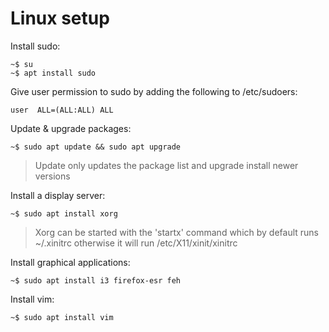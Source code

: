 # Linux setup
Install sudo:
```
~$ su
~$ apt install sudo
```
Give user permission to sudo by adding the following to /etc/sudoers:
```
user  ALL=(ALL:ALL) ALL
```
Update & upgrade packages:
```
~$ sudo apt update && sudo apt upgrade
```
>Update only updates the package list and upgrade install newer versions

Install a display server:
```
~$ sudo apt install xorg
```
>Xorg can be started with the 'startx' command which by default runs ~/.xinitrc otherwise it will run /etc/X11/xinit/xinitrc

Install graphical applications:
```
~$ sudo apt install i3 firefox-esr feh
```
Install vim:
```
~$ sudo apt install vim

```
